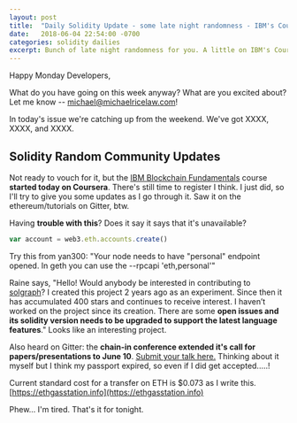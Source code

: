 ```yaml
---
layout: post
title:  "Daily Solidity Update - some late night randomness - IBM's Coursera course, a call for open source contributors, and more"
date:   2018-06-04 22:54:00 -0700
categories: solidity dailies
excerpt: Bunch of late night randomness for you. A little on IBM's Coursera court, Raine's call for help with solgraph, an extended CFP for chain-in, and more....
---
```


Happy Monday Developers,

What do you have going on this week anyway? What are you excited about? Let me know -- [michael@michaelricelaw.com](mailto:michael@michaelricelaw.com)!

In today's issue we're catching up from the weekend. We've got XXXX, XXXX, and XXXX.

## Solidity Random Community Updates

Not ready to vouch for it, but the [IBM Blockchain Fundamentals](https://www.coursera.org/learn/ibm-blockchain-essentials-for-developers/home/welcome) course **started today on Coursera**. There's still time to register I think. I just did, so I'll try to give you some updates as I go through it. Saw it on the ethereum/tutorials on Gitter, btw.

Having **trouble with this**? Does it say it says that it's unavailable?

```javascript
var account = web3.eth.accounts.create()
```
Try this from yan300: "Your node needs to have "personal" endpoint opened. In geth you can use the --rpcapi 'eth,personal'"

Raine says, "Hello! Would anybody be interested in contributing to [solgraph](https://github.com/raineorshine/solgraph)? I created this project 2 years ago as an experiment. Since then it has accumulated 400 stars and continues to receive interest. I haven’t worked on the project since its creation. There are some **open issues and its solidity version needs to be upgraded to support the latest language features**." Looks like an interesting project.

Also heard on Gitter: the **chain-in conference extended it's call for papers/presentations to June 10**. [Submit your talk here.](http://chain-in.org/speaker.php) Thinking about it myself but I think my passport expired, so even if I did get accepted.....!

Current standard cost for a transfer on ETH is $0.073 as I write this. [https://ethgasstation.info](https://ethgasstation.info)

Phew... I'm tired. That's it for tonight.
